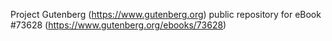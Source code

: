 Project Gutenberg (https://www.gutenberg.org) public repository for eBook #73628 (https://www.gutenberg.org/ebooks/73628)
